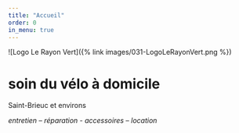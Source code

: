 ```yaml
---
title: "Accueil"
order: 0
in_menu: true
---
```

![Logo Le Rayon Vert]({% link images/031-LogoLeRayonVert.png %})

# soin du vélo à domicile

Saint-Brieuc et environs

_entretien – réparation - accessoires – location_ 